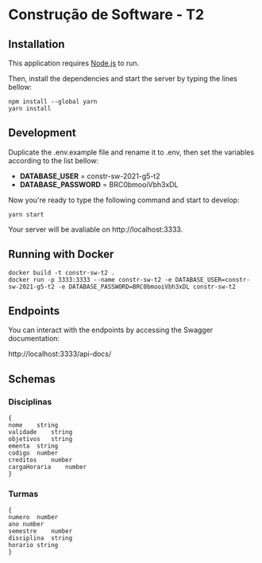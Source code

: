 ﻿# Construção de Software - T2

## Installation

This application requires [Node.js](https://nodejs.org/) to run.

Then, install the dependencies and start the server by typing the lines bellow:

```
npm install --global yarn
yarn install
```

## Development

Duplicate the .env.example file and rename it to .env, then set the variables according to the list bellow:

- **DATABASE_USER** = constr-sw-2021-g5-t2
- **DATABASE_PASSWORD** = BRC0bmooiVbh3xDL

Now you're ready to type the following command and start to develop:

```
yarn start
```

Your server will be avaliable on http://localhost:3333.

## Running with Docker

```
docker build -t constr-sw-t2 .
docker run -p 3333:3333 --name constr-sw-t2 -e DATABASE_USER=constr-sw-2021-g5-t2 -e DATABASE_PASSWORD=BRC0bmooiVbh3xDL constr-sw-t2
```

## Endpoints

You can interact with the endpoints by accessing the Swagger documentation:

http://localhost:3333/api-docs/

## Schemas

### Disciplinas
```
{
nome	string
validade	string
objetivos	string
ementa	string
codigo	number
creditos	number
cargaHoraria	number
}
```

### Turmas

```
{
numero	number
ano	number
semestre	number
disciplina	string
horario	string
}
```
